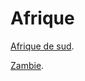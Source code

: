 # Afrique

[Afrique de sud](https://github.com/Youssef-NAIM/labyrinthe/blob/main/afrique%20de%20sud.md).


[Zambie](https://github.com/Youssef-NAIM/labyrinthe/blob/main/Zambie.md).
